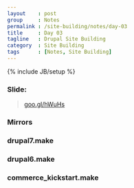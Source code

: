 ```yaml
---
layout    : post
group     : Notes
permalink : /site-building/notes/day-03
title     : Day 03
tagline   : Drupal Site Building
category  : Site Building
tags      : [Notes, Site Building]
---
```

{% include JB/setup %}

### Slide:
> [goo.gl/hWuHs](http://goo.gl/hWuHs)

### Mirrors
<script src="https://gist.github.com/1985019.js?file=hosts">
</script>

### drupal7.make
<script src="https://gist.github.com/1985019.js?file=drupal7.make">
</script>

### drupal6.make
<script src="https://gist.github.com/1985019.js?file=drupal6.make">
</script>

### commerce_kickstart.make
<script src="https://gist.github.com/1985019.js?file=commerce_kickstart.make">
</script>
